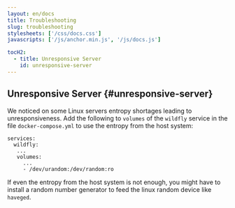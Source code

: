 ```yaml
---
layout: en/docs
title: Troubleshooting
slug: troubleshooting
stylesheets: ['/css/docs.css']
javascripts: ['/js/anchor.min.js', '/js/docs.js']

tocH2:
  - title: Unresponsive Server
    id: unresponsive-server
---
```

## Unresponsive Server {#unresponsive-server}
We noticed on some Linux servers entropy shortages leading to unresponsiveness. Add the following to `volumes` of the `wildfly` service in the file `docker-compose.yml` to use the entropy from the host system:

```
services:
  wildfly:
   ...
   volumes:
     ...
     - /dev/urandom:/dev/random:ro
```

If even the entropy from the host system is not enough, you might have to install a random number generator to feed the linux random device like `haveged`.
